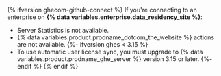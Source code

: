 {% ifversion ghecom-github-connect %}
If you're connecting to an enterprise on **{% data variables.enterprise.data_residency_site %}**:
* Server Statistics is not available.
* {% data variables.product.prodname_dotcom_the_website %} actions are not available.
{%- ifversion ghes < 3.15 %}
* To use automatic user license sync, you must upgrade to {% data variables.product.prodname_ghe_server %} version 3.15 or later.
{%- endif %}
{% endif %}
